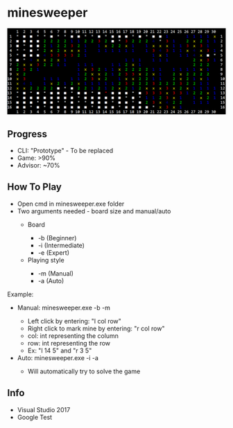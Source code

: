 # minesweeper
<img title="Game" src="game.png">

## Progress
<ul>
  <li> CLI: "Prototype" - To be replaced </li>
  <li> Game: >90% </li>
  <li> Advisor: ~70% </li>
</ul>

## How To Play
<ul>
  <li> Open cmd in minesweeper.exe folder </li>
  <li> Two arguments needed - board size and manual/auto </li>
<ul>
  <li> Board </li>
  <ul>
  <li> -b (Beginner) </li>
  <li> -i (Intermediate) </li>
  <li> -e (Expert)  </li>
</ul>
  <li> Playing style </li>
    <ul>
  <li> -m (Manual) </li>
  <li> -a (Auto) </li>
</ul>
</ul>
</ul>
Example:
<ul>
  <li> Manual: minesweeper.exe -b -m </li>
  <ul>
  <li> Left click by entering: "l col row" </li>
  <li> Right click to mark mine by entering: "r col row" </li>
  <li> col: int representing the column </li>
  <li> row: int representing the row </li>
  <li> Ex: "l 14 5" and "r 3 5" </li>
</ul>
  <li> Auto: minesweeper.exe -i -a </li>
  <ul>
  <li> Will automatically try to solve the game </li>
</ul>
</ul>
</ul>

## Info
<ul>
  <li> Visual Studio 2017 </li>
  <li> Google Test </li>
</ul>
